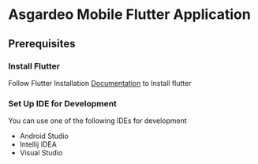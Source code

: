 # Asgardeo Mobile Flutter Application

## Prerequisites

### Install Flutter
Follow Flutter Installation [Documentation](https://docs.flutter.dev/get-started/install) to Install flutter

### Set Up IDE for Development
You can use one of the following IDEs for development

- Android Studio
- Intellij IDEA
- Visual Studio
